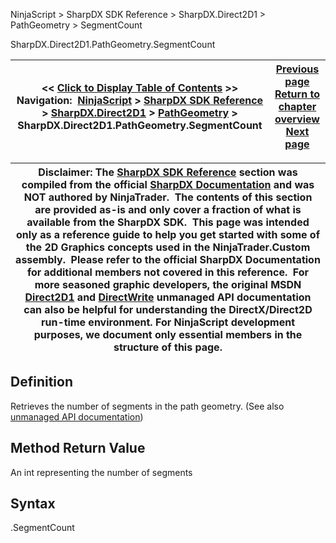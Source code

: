 ﻿
NinjaScript > SharpDX SDK Reference > SharpDX.Direct2D1 > PathGeometry > SegmentCount

SharpDX.Direct2D1.PathGeometry.SegmentCount

| << [Click to Display Table of Contents](sharpdx_direct2d1_pathgeometry_segmentcount.md) >> **Navigation:**     [NinjaScript](ninjascript-1.md) > [SharpDX SDK Reference](sharpdx_sdk_reference-1.md) > [SharpDX.Direct2D1](sharpdx_direct2d1-1.md) > [PathGeometry](sharpdx_direct2d1_pathgeometry-1.md) > SharpDX.Direct2D1.PathGeometry.SegmentCount | [Previous page](sharpdx_direct2d1_pathgeometry_open-1.md) [Return to chapter overview](sharpdx_direct2d1_pathgeometry-1.md) [Next page](sharpdx_direct2d1_pathgeometry_strokecontainspoint-1.md) |
| --- | --- |

| Disclaimer: The [SharpDX SDK Reference](sharpdx_sdk_reference-1.md) section was compiled from the official [SharpDX Documentation](http://sharpdx.org/) and was NOT authored by NinjaTrader.  The contents of this section are provided as-is and only cover a fraction of what is available from the SharpDX SDK.  This page was intended only as a reference guide to help you get started with some of the 2D Graphics concepts used in the NinjaTrader.Custom assembly.  Please refer to the official SharpDX Documentation for additional members not covered in this reference.  For more seasoned graphic developers, the original MSDN [Direct2D1](https://msdn.microsoft.com/en-us/library/windows/desktop/dd370990.aspx) and [DirectWrite](https://msdn.microsoft.com/en-us/library/windows/desktop/dd368038.aspx) unmanaged API documentation can also be helpful for understanding the DirectX/Direct2D run-time environment. For NinjaScript development purposes, we document only essential members in the structure of this page. |
| --- |

## Definition
Retrieves the number of segments in the path geometry.
(See also [unmanaged API documentation](http://msdn.microsoft.com/en-us/library/dd371520.aspx))
 
## Method Return Value
An int representing the number of segments
 
## Syntax
<PathGeometry>.SegmentCount

